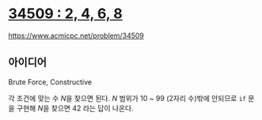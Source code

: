 # [34509 : 2, 4, 6, 8](https://www.acmicpc.net/problem/34509)
https://www.acmicpc.net/problem/34509

## 아이디어
Brute Force, Constructive

각 조건에 맞는 수 $N$을 찾으면 된다. $N$ 범위가 10 ~ 99 (2자리 수)밖에 안되므로 `if` 문을 구현해 $N$을 찾으면 42 라는 답이 나온다.